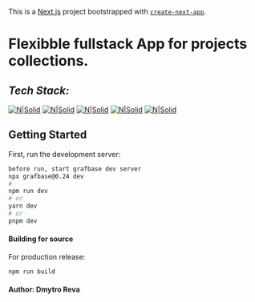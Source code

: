 This is a [Next.js](https://nextjs.org/) project bootstrapped with [`create-next-app`](https://github.com/vercel/next.js/tree/canary/packages/create-next-app).

# Flexibble fullstack App for projects collections.

## _Tech Stack:_

[![N|Solid](https://img.shields.io/badge/Typescript-orange.svg?style=for-the-badge&logo=Typescript&logoColor=white)](https://www.typescriptlang.org/)
[![N|Solid](https://img.shields.io/badge/Tailwind-hotpink.svg?style=for-the-badge&logo=Tailwind&logoColor=white)](https://tailwindcss.com/)   [![N|Solid](https://img.shields.io/badge/next-%2320232a.svg?style=for-the-badge&logo=react&logoColor=%2361DAFB)](https://nextjs.org/) [![N|Solid](https://img.shields.io/badge/webpack-%238DD6F9.svg?style=for-the-badge&logo=webpack&logoColor=black)](https://webpack.js.org/) 
[![N|Solid](https://img.shields.io/badge/grafbase-blueviolet.svg?style=for-the-badge&logo=Grafbase&logoColor=white)](https://grafbase.com/) 

## Getting Started

First, run the development server:

```bash
before run, start grafbase dev server
npx grafbase@0.24 dev
#
npm run dev
# or
yarn dev
# or
pnpm dev
```


#### Building for source

For production release:

```sh
npm run build
```

#### Author: Dmytro Reva


